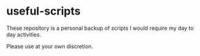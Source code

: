# useful-scripts

These repository is a personal backup of scripts I would require my day to day activities.

Please use at your own discretion.
